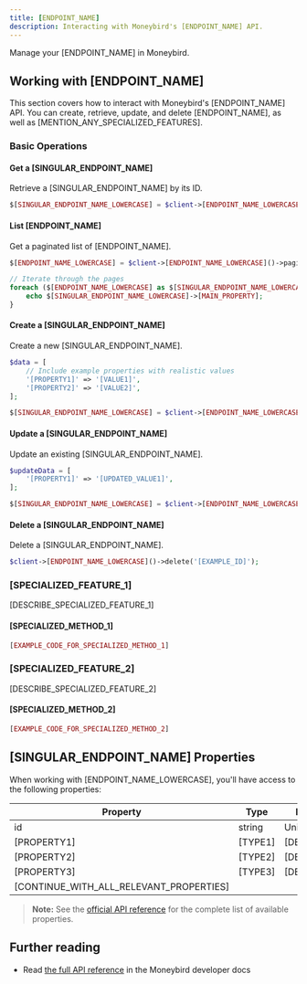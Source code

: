 ```yaml
---
title: [ENDPOINT_NAME]
description: Interacting with Moneybird's [ENDPOINT_NAME] API.
---
```


Manage your [ENDPOINT_NAME] in Moneybird.

## Working with [ENDPOINT_NAME]

This section covers how to interact with Moneybird's [ENDPOINT_NAME] API. You can create, retrieve, update, and delete [ENDPOINT_NAME], as well as [MENTION_ANY_SPECIALIZED_FEATURES].

### Basic Operations

#### Get a [SINGULAR_ENDPOINT_NAME]

Retrieve a [SINGULAR_ENDPOINT_NAME] by its ID.

```php
$[SINGULAR_ENDPOINT_NAME_LOWERCASE] = $client->[ENDPOINT_NAME_LOWERCASE]()->get('[EXAMPLE_ID]');
```

#### List [ENDPOINT_NAME]

Get a paginated list of [ENDPOINT_NAME].

```php
$[ENDPOINT_NAME_LOWERCASE] = $client->[ENDPOINT_NAME_LOWERCASE]()->paginate();

// Iterate through the pages
foreach ($[ENDPOINT_NAME_LOWERCASE] as $[SINGULAR_ENDPOINT_NAME_LOWERCASE]) {
    echo $[SINGULAR_ENDPOINT_NAME_LOWERCASE]->[MAIN_PROPERTY];
}
```

#### Create a [SINGULAR_ENDPOINT_NAME]

Create a new [SINGULAR_ENDPOINT_NAME].

```php
$data = [
    // Include example properties with realistic values
    '[PROPERTY1]' => '[VALUE1]',
    '[PROPERTY2]' => '[VALUE2]',
];

$[SINGULAR_ENDPOINT_NAME_LOWERCASE] = $client->[ENDPOINT_NAME_LOWERCASE]()->create($data);
```

#### Update a [SINGULAR_ENDPOINT_NAME]

Update an existing [SINGULAR_ENDPOINT_NAME].

```php
$updateData = [
    '[PROPERTY1]' => '[UPDATED_VALUE1]',
];

$[SINGULAR_ENDPOINT_NAME_LOWERCASE] = $client->[ENDPOINT_NAME_LOWERCASE]()->update('[EXAMPLE_ID]', $updateData);
```

#### Delete a [SINGULAR_ENDPOINT_NAME]

Delete a [SINGULAR_ENDPOINT_NAME].

```php
$client->[ENDPOINT_NAME_LOWERCASE]()->delete('[EXAMPLE_ID]');
```

### [SPECIALIZED_FEATURE_1]

[DESCRIBE_SPECIALIZED_FEATURE_1]

#### [SPECIALIZED_METHOD_1]

```php
[EXAMPLE_CODE_FOR_SPECIALIZED_METHOD_1]
```

### [SPECIALIZED_FEATURE_2]

[DESCRIBE_SPECIALIZED_FEATURE_2]

#### [SPECIALIZED_METHOD_2]

```php
[EXAMPLE_CODE_FOR_SPECIALIZED_METHOD_2]
```

## [SINGULAR_ENDPOINT_NAME] Properties

When working with [ENDPOINT_NAME_LOWERCASE], you'll have access to the following properties:

| Property | Type | Description |
|----------|------|-------------|
| id | string | Unique identifier |
| [PROPERTY1] | [TYPE1] | [DESCRIPTION1] |
| [PROPERTY2] | [TYPE2] | [DESCRIPTION2] |
| [PROPERTY3] | [TYPE3] | [DESCRIPTION3] |
| [CONTINUE_WITH_ALL_RELEVANT_PROPERTIES] | | |

> **Note:** See the [official API reference](https://developer.moneybird.com/api/[ENDPOINT_NAME_LOWERCASE]/#[ENDPOINT_NAME_LOWERCASE]-object) for the complete list of available properties.

## Further reading

- Read [the full API reference](https://developer.moneybird.com/api/[ENDPOINT_NAME_LOWERCASE]/) in the Moneybird developer docs

<!-- 
Style guidelines:
1. Focus on functionality rather than implementation details
2. Use practical examples with realistic values
3. Don't mention class names or implementation details
4. Format all code examples in PHP
5. Include a properties table with types and descriptions
6. Keep explanations concise and user-focused
7. Group related operations into logical sections
8. Include any specialized methods specific to this endpoint
9. Use consistent formatting and terminology throughout
-->
